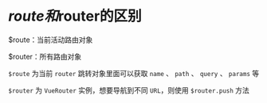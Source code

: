 # $route和$router的区别

$route：当前活动路由对象

$router：所有路由对象

`$route` 为当前 `router` 跳转对象里面可以获取 `name` 、 `path` 、 `query` 、 `params` 等

`$router` 为 `VueRouter` 实例，想要导航到不同 `URL`，则使用 `$router.push` 方法